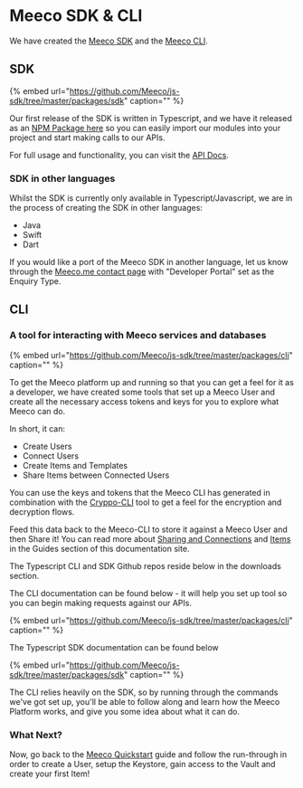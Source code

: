 # Meeco SDK & CLI

We have created the [Meeco SDK](https://www.npmjs.com/package/@meeco/sdk) and the [Meeco CLI](https://github.com/Meeco/js-sdk/tree/master/packages/cli).

## SDK

{% embed url="https://github.com/Meeco/js-sdk/tree/master/packages/sdk" caption="" %}

Our first release of the SDK is written in Typescript, and we have it released as an [NPM Package here](https://www.npmjs.com/package/@meeco/sdk) so you can easily import our modules into your project and start making calls to our APIs.

For full usage and functionality, you can visit the [API Docs](https://meeco.github.io/js-sdk/).

### SDK in other languages

Whilst the SDK is currently only available in Typescript/Javascript, we are in the process of creating the SDK in other languages:

* Java
* Swift
* Dart

If you would like a port of the Meeco SDK in another language, let us know through the [Meeco.me contact page](https://www.meeco.me/contact) with "Developer Portal" set as the Enquiry Type.

## CLI

### A tool for interacting with Meeco services and databases

{% embed url="https://github.com/Meeco/js-sdk/tree/master/packages/cli" caption="" %}

To get the Meeco platform up and running so that you can get a feel for it as a developer, we have created some tools that set up a Meeco User and create all the necessary access tokens and keys for you to explore what Meeco can do.

In short, it can:

* Create Users
* Connect Users
* Create Items and Templates
* Share Items between Connected Users

You can use the keys and tokens that the Meeco CLI has generated in combination with the [Cryppo-CLI](cryppo.md) tool to get a feel for the encryption and decryption flows.

Feed this data back to the Meeco-CLI to store it against a Meeco User and then Share it! You can read more about [Sharing and Connections](https://github.com/Meeco/docs/tree/a51d5dab879d301c3c763a4884f89ee47862caa3/guides/connections-and-sharing-1.md) and [Items](../guides/items-and-slots.md) in the Guides section of this documentation site.

The Typescript CLI and SDK Github repos reside below in the downloads section.

The CLI documentation can be found below - it will help you set up tool so you can begin making requests against our APIs.

{% embed url="https://github.com/Meeco/js-sdk/tree/master/packages/cli" caption="" %}

The Typescript SDK documentation can be found below

{% embed url="https://github.com/Meeco/js-sdk/tree/master/packages/sdk" caption="" %}

The CLI relies heavily on the SDK, so by running through the commands we've got set up, you'll be able to follow along and learn how the Meeco Platform works, and give you some idea about what it can do.

### What Next?

Now, go back to the [Meeco Quickstart](../getting-started/quickstart.md) guide and follow the run-through in order to create a User, setup the Keystore, gain access to the Vault and create your first Item!


